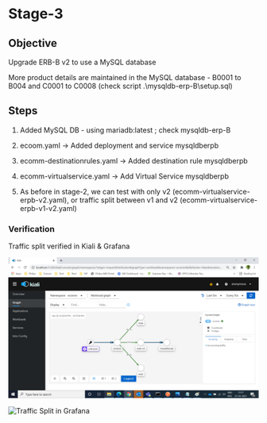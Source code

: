 # Stage-3

## Objective

Upgrade ERB-B v2 to use a MySQL database

More product details are maintained in the MySQL database - B0001 to B004 and C0001 to C0008 (check script .\mysqldb-erp-B\setup.sql)

## Steps

1. Added MySQL DB - using mariadb:latest ; check mysqldb-erp-B 

2. ecoom.yaml -> Added deployment and service mysqldberpb

3. ecomm-destinationrules.yaml -> Added destination rule mysqldberpb

4. ecomm-virtualservice.yaml -> Add Virtual Service mysqldberpb 

6. As before in stage-2, we can test with only v2 (ecomm-virtualservice-erpb-v2.yaml), or traffic split between v1 and v2 (ecomm-virtualservice-erpb-v1-v2.yaml)


### Verification 

Traffic split verified in Kiali & Grafana

![Traffic Split in Kiali](screenshots/kiali-traffic-split.jpeg)

![Traffic Split in Grafana](screenshots/grafana-traffic-split.jpeg)


 
